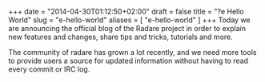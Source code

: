 +++
date = "2014-04-30T01:12:50+02:00"
draft = false
title = "?e Hello World"
slug = "e-hello-world"
aliases = [
	"e-hello-world"
]
+++
Today we are announcing the official blog of the Radare project in order to explain new features and changes, share tips and tricks, tutorials and more.

The community of radare has grown a lot recently, and we need more tools to provide users a source for updated information without having to read every commit or IRC log.